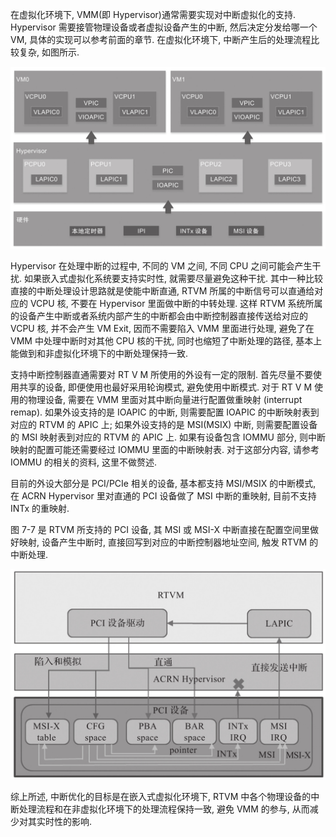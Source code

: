 
在虚拟化环境下, VMM(即 Hypervisor)通常需要实现对中断虚拟化的支持. Hypervisor 需要接管物理设备或者虚拟设备产生的中断, 然后决定分发给哪一个 VM, 具体的实现可以参考前面的章节. 在虚拟化环境下, 中断产生后的处理流程比较复杂, 如图所示.

![2024-10-24-18-26-54.png](./images/2024-10-24-18-26-54.png)

Hypervisor 在处理中断的过程中, 不同的 VM 之间, 不同 CPU 之间可能会产生干扰. 如果嵌入式虚拟化系统要支持实时性, 就需要尽量避免这种干扰. 其中一种比较直接的中断处理设计思路就是使能中断直通, RTVM 所属的中断信号可以直通给对应的 VCPU 核, 不要在 Hypervisor 里面做中断的中转处理. 这样 RTVM 系统所属的设备产生中断或者系统内部产生的中断都会由中断控制器直接传送给对应的 VCPU 核, 并不会产生 VM Exit, 因而不需要陷入 VMM 里面进行处理, 避免了在 VMM 中处理中断时对其他 CPU 核的干扰, 同时也缩短了中断处理的路径, 基本上能做到和非虚拟化环境下的中断处理保持一致.

支持中断控制器直通需要对 RT V M 所使用的外设有一定的限制. 首先尽量不要使用共享的设备, 即便使用也最好采用轮询模式, 避免使用中断模式. 对于 RT V M 使用的物理设备, 需要在 VMM 里面对其中断向量进行配置做重映射 (interrupt remap). 如果外设支持的是 IOAPIC 的中断, 则需要配置 IOAPIC 的中断映射表到对应的 RTVM 的 APIC 上; 如果外设支持的是 MSI(MSIX) 中断, 则需要配置设备的 MSI 映射表到对应的 RTVM 的 APIC 上. 如果有设备包含 IOMMU 部分, 则中断映射的配置可能还需要经过 IOMMU 里面的中断映射表. 对于这部分内容, 请参考 IOMMU 的相关的资料, 这里不做赘述.

目前的外设大部分是 PCI/PCIe 相关的设备, 基本都支持 MSI/MSIX 的中断模式, 在 ACRN Hypervisor 里对直通的 PCI 设备做了 MSI 中断的重映射, 目前不支持 INTx 的重映射.

图 7-7 是 RTVM 所支持的 PCI 设备, 其 MSI 或 MSI-X 中断直接在配置空间里做好映射, 设备产生中断时, 直接回写到对应的中断控制器地址空间, 触发 RTVM 的中断处理.

![2024-10-24-18-27-26.png](./images/2024-10-24-18-27-26.png)

综上所述, 中断优化的目标是在嵌入式虚拟化环境下, RTVM 中各个物理设备的中断处理流程和在非虚拟化环境下的处理流程保持一致, 避免 VMM 的参与, 从而减少对其实时性的影响.

